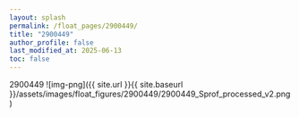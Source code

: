 ```yaml
---
layout: splash
permalink: /float_pages/2900449/
title: "2900449"
author_profile: false
last_modified_at: 2025-06-13
toc: false
---
```

 
2900449
![img-png]({{ site.url }}{{ site.baseurl }}/assets/images/float_figures/2900449/2900449_Sprof_processed_v2.png)